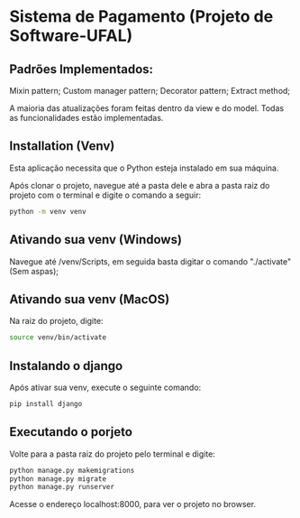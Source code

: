 # Sistema de Pagamento (Projeto de Software-UFAL)


## Padrões Implementados:

Mixin pattern;
Custom manager pattern;
Decorator pattern;
Extract method;

A maioria das atualizações foram feitas dentro da view e do model.
Todas as funcionalidades estão implementadas.

## Installation (Venv)

Esta aplicação necessita que o Python esteja instalado em sua máquina.

Após clonar o projeto, navegue até a pasta dele e abra a pasta raiz do projeto com o terminal e digite o comando a seguir:
```sh
python -m venv venv
```


## Ativando sua venv (Windows)

Navegue até /venv/Scripts, em seguida basta digitar o comando "./activate" (Sem aspas);
 
## Ativando sua venv (MacOS)

Na raiz do projeto, digite: 

```sh
source venv/bin/activate
```
 
## Instalando o django

Após ativar sua venv, execute o seguinte comando:
```sh
pip install django
```

## Executando o porjeto

Volte para a pasta raiz do projeto pelo terminal e digite:
```sh
python manage.py makemigrations
python manage.py migrate
python manage.py runserver
```

Acesse o endereço localhost:8000, para ver o projeto no browser.




